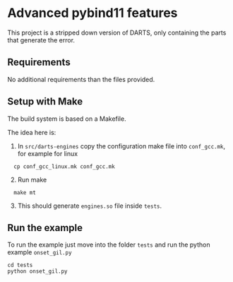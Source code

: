 # Advanced pybind11 features

This project is a stripped down version of DARTS, only containing the parts that generate the error.

## Requirements
No additional requirements than the files provided.

## Setup with Make
The build system is based on a Makefile.

The idea here is:
1. In `src/darts-engines` copy the configuration make file into `conf_gcc.mk`, for example for linux

```
  cp conf_gcc_linux.mk conf_gcc.mk
```

2. Run make
```
  make mt
```

3. This should generate `engines.so` file inside `tests`.

## Run the example
To run the example just move into the folder `tests` and run the python example `onset_gil.py`

```
cd tests
python onset_gil.py
```
